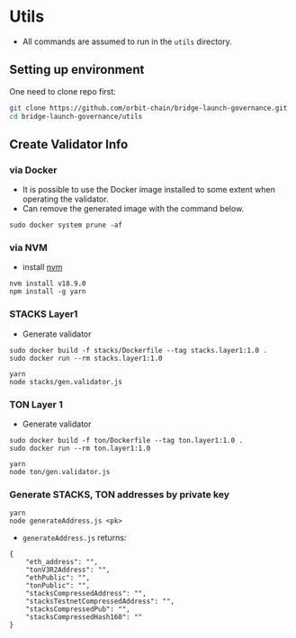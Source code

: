 # Utils
- All commands are assumed to run in the `utils` directory.

## Setting up environment
One need to clone repo first:

```bash
git clone https://github.com/orbit-chain/bridge-launch-governance.git
cd bridge-launch-governance/utils
```

## Create Validator Info
### via Docker
- It is possible to use the Docker image installed to some extent when operating the validator.
- Can remove the generated image with the command below.
```
sudo docker system prune -af
```
### via NVM
- install [nvm](https://github.com/nvm-sh/nvm)
```
nvm install v18.9.0
npm install -g yarn
```
### STACKS Layer1
- Generate validator 
```
sudo docker build -f stacks/Dockerfile --tag stacks.layer1:1.0 .
sudo docker run --rm stacks.layer1:1.0
```
```
yarn
node stacks/gen.validator.js
```
### TON Layer 1
- Generate validator
```
sudo docker build -f ton/Dockerfile --tag ton.layer1:1.0 .
sudo docker run --rm ton.layer1:1.0
```
```
yarn
node ton/gen.validator.js
```

### Generate STACKS, TON addresses by private key
```
yarn
node generateAddress.js <pk>
```

- `generateAddress.js` returns:
```
{
    "eth_address": "",
    "tonV3R2Address": "",
    "ethPublic": "",
    "tonPublic": "",
    "stacksCompressedAddress": "",
    "stacksTestnetCompressedAddress": "",
    "stacksCompressedPub": "",
    "stacksCompressedHash160": ""
}
```